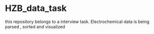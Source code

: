 # HZB_data_task
this repository belongs to a interview task. Electrochemical data is being parsed , sorted and visualized
